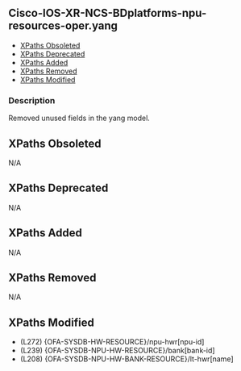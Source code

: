 ## Cisco-IOS-XR-NCS-BDplatforms-npu-resources-oper.yang

- [XPaths Obsoleted](#xpaths-obsoleted)
- [XPaths Deprecated](#xpaths-deprecated)
- [XPaths Added](#xpaths-added)
- [XPaths Removed](#xpaths-removed)
- [XPaths Modified](#xpaths-modified)

### Description

Removed unused fields in the yang model.

## XPaths Obsoleted

N/A

## XPaths Deprecated

N/A

## XPaths Added

N/A

## XPaths Removed

N/A

## XPaths Modified

- (L272)	{OFA-SYSDB-HW-RESOURCE}/npu-hwr[npu-id]
- (L239)	{OFA-SYSDB-NPU-HW-RESOURCE}/bank[bank-id]
- (L208)	{OFA-SYSDB-NPU-HW-BANK-RESOURCE}/lt-hwr[name]

